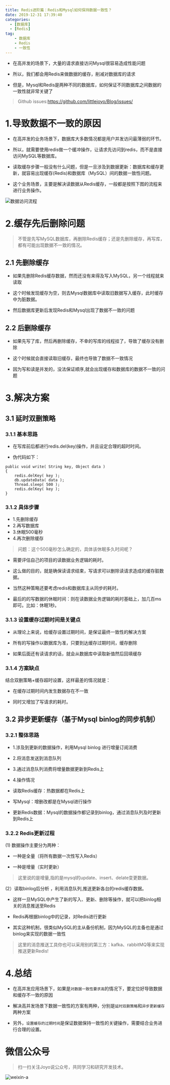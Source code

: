 ```yaml
---
title: Redis进阶篇：Redis和Mysql如何保持数据一致性？
date: 2019-12-31 17:39:40
categories:
  - [数据库]
  - [Redis]
tag:
    - 数据库
    - Redis
    - 一致性
---
```

- 在高并发的场景下，大量的请求直接访问Mysql很容易造成性能问题

- 所以，我们都会用Redis来做数据的缓存，削减对数据库的请求

- 但是，Mysql和Redis是两种不同的数据库，如何保证不同数据库之间数据的一致性就非常关键了

<!-- more -->

> Github issues:https://github.com/littlejoyo/Blog/issues/


# 1.导致数据不一致的原因

- 在高并发的业务场景下，数据库大多数情况都是用户并发访问最薄弱的环节。

- 所以，就需要使用redis做一个缓冲操作，让请求先访问到redis，而不是直接访问MySQL等数据库。

- 读取缓存步骤一般没有什么问题，但是一旦涉及到数据更新：数据库和缓存更新，就容易出现缓存(Redis)和数据库（MySQL）间的数据一致性问题。

- 这个业务场景，主要是解决读数据从Redis缓存，一般都是按照下图的流程来进行业务操作。

![数据访问流程](https://i.loli.net/2019/12/31/SPBRZJeArlnxtEu.png)

# 2.缓存先后删除问题

> 不管是先写MySQL数据库，再删除Redis缓存；还是先删除缓存，再写库，都有可能出现数据不一致的情况。

## 2.1 先删除缓存

- 如果先删除Redis缓存数据，然而还没有来得及写入MySQL，另一个线程就来读取

- 这个时候发现缓存为空，则去Mysql数据库中读取旧数据写入缓存，此时缓存中为脏数据。

- 然后数据库更新后发现Redis和Mysql出现了数据不一致的问题

## 2.2 后删除缓存

- 如果先写了库，然后再删除缓存，不幸的写库的线程挂了，导致了缓存没有删除

- 这个时候就会直接读取旧缓存，最终也导致了数据不一致情况

- 因为写和读是并发的，没法保证顺序,就会出现缓存和数据库的数据不一致的问题

# 3.解决方案

## 3.1 延时双删策略

### 3.1.1 基本思路

- 在写库前后都进行redis.del(key)操作，并且设定合理的超时时间。

- 伪代码如下：

```
public void write( String key, Object data )
{
	redis.delKey( key );
	db.updateData( data );
	Thread.sleep( 500 );
	redis.delKey( key );
}
```

### 3.1.2 具体步骤

- 1.先删除缓存
- 2.再写数据库
- 3.休眠500毫秒
- 4.再次删除缓存

> 问题：这个500毫秒怎么确定的，具体该休眠多久时间呢？

- 需要评估自己的项目的读数据业务逻辑的耗时。

- 这么做的目的，就是确保读请求结束，写请求可以删除读请求造成的缓存脏数据。

- 当然这种策略还要考虑redis和数据库主从同步的耗时。

- 最后的的写数据的休眠时间：则在读数据业务逻辑的耗时基础上，加几百ms即可。比如：休眠1秒。

### 3.1.3 设置缓存过期时间是关键点

- 从理论上来说，给缓存设置过期时间，是保证最终一致性的解决方案

- 所有的写操作以数据库为准，只要到达缓存过期时间，缓存删除

- 如果后面还有读请求的话，就会从数据库中读取新值然后回填缓存

### 3.1.4 方案缺点

结合双删策略+缓存超时设置，这样最差的情况就是：

- 在缓存过期时间内发生数据存在不一致

- 同时又增加了写请求的耗时。 

## 3.2 异步更新缓存（基于Mysql binlog的同步机制）

### 3.2.1 整体思路

- 1.涉及到更新的数据操作，利用Mysql binlog 进行增量订阅消费

- 2.将消息发送到消息队列

- 3.通过消息队列消费将增量数据更新到Redis上

- 4.操作情况

 - 读取Redis缓存：热数据都在Redis上

 - 写Mysql：增删改都是在Mysql进行操作

 - 更新Redis数据：Mysql的数据操作都记录到binlog，通过消息队列及时更新到Redis上

### 3.2.2 Redis更新过程

(1) 数据操作主要分为两种：

- 一种是全量（将所有数据一次性写入Redis）

- 一种是增量（实时更新）

> 这里说的是增量,指的是mysql的update、insert、delate变更数据。

(2）读取binlog后分析 ，利用消息队列,推送更新各台的redis缓存数据。

- 这样一旦MySQL中产生了新的写入、更新、删除等操作，就可以把binlog相关的消息推送至Redis

- Redis再根据binlog中的记录，对Redis进行更新

- 其实这种机制，很类似MySQL的主从备份机制，因为MySQL的主备也是通过binlog来实现的数据一致性

> 这里的消息推送工具你也可以采用别的第三方：kafka、rabbitMQ等来实现推送更新Redis!

# 4.总结

- 在高并发应用场景下，如果是`对数据一致性要求高`的情况下，要定位好导致数据和缓存不一致的原因

- 解决高并发场景下数据一致性的方案有两种，分别是`延时双删策略`和`异步更新缓存`两种方案

- 另外，`设置缓存的过期时间`是保证数据保持一致性的关键操作，需要结合业务进行合理的设置。

# 微信公众号

> 扫一扫关注Joyo说公众号，共同学习和研究开发技术。

![weixin-a](https://i.loli.net/2020/01/11/HQT8NMsmDhIkXZv.png)
